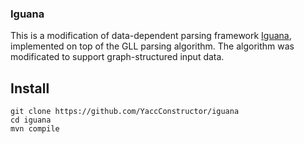 ### Iguana

This is a modification of data-dependent parsing framework [Iguana](http://iguana-parser.github.io/), implemented on top of the GLL parsing algorithm.  The algorithm was modificated to support graph-structured input data.

## Install 
```
git clone https://github.com/YaccConstructor/iguana
cd iguana
mvn compile
```
